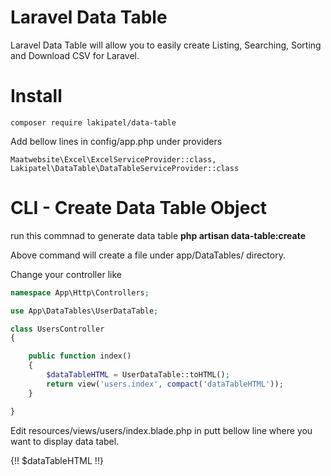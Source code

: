 # Laravel Data Table
Laravel Data Table will allow you to easily create Listing, Searching, Sorting and Download CSV for Laravel.


# Install
```
composer require lakipatel/data-table
```

Add bellow lines in config/app.php under providers
```
Maatwebsite\Excel\ExcelServiceProvider::class,
Lakipatel\DataTable\DataTableServiceProvider::class
```


# CLI - Create Data Table Object
run this commnad to generate data table **php artisan data-table:create**

Above command will create a file under app/DataTables/ directory.


Change your controller like

```php
namespace App\Http\Controllers;

use App\DataTables\UserDataTable;

class UsersController
{

    public function index()
    {
        $dataTableHTML = UserDataTable::toHTML();
        return view('users.index', compact('dataTableHTML'));
    }

}

```


Edit resources/views/users/index.blade.php in putt bellow line where you want to display data tabel.

{!! $dataTableHTML !!}





